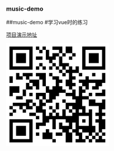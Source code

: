 ### music-demo
##music-demo
#学习vue时的练习

[项目演示地址](http://47.95.246.7)

![二维码](https://github.com/libaixu/music-demo/blob/master/server.png)
